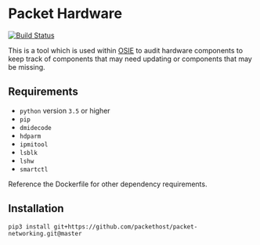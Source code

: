 # Packet Hardware

[![Build Status](https://drone.packet.net/api/badges/packethost/packet-hardware/status.svg)](https://drone.packet.net/packethost/packet-hardware)

This is a tool which is used within [OSIE](https://github.com/tinkerbell/osie)
to audit hardware components to keep track of components that may need updating
or components that may be missing.

## Requirements

- `python` version `3.5` or higher
- `pip`
- `dmidecode`
- `hdparm`
- `ipmitool`
- `lsblk`
- `lshw`
- `smartctl`

Reference the Dockerfile for other dependency requirements.

## Installation

```shell
pip3 install git+https://github.com/packethost/packet-networking.git@master
```